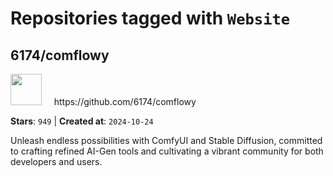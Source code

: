 # Repositories tagged with `Website`


## 6174/comflowy


<a href='https://github.com/6174/comflowy'>
<img src="https://avatars.githubusercontent.com/u/3872872?v=4" width="50" height="50"></a> &nbsp; &nbsp; https://github.com/6174/comflowy

**Stars**: `949` | **Created at**: `2024-10-24`


Unleash endless possibilities with ComfyUI and Stable Diffusion, committed to crafting refined AI-Gen tools and cultivating a vibrant community for both developers and users. 
